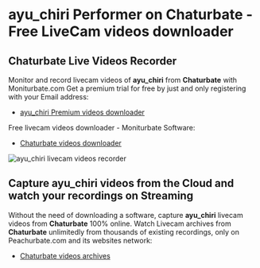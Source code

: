 # ayu_chiri Performer on Chaturbate - Free LiveCam videos downloader

## Chaturbate Live Videos Recorder

Monitor and record livecam videos of **ayu_chiri** from **Chaturbate** with Moniturbate.com
Get a premium trial for free by just and only registering with your Email address:
* [ayu_chiri Premium videos downloader](https://moniturbate.com/request-demo-licence-key.html)

Free livecam videos downloader - Moniturbate Software:
* [Chaturbate videos downloader](https://moniturbate.com/moniturbate-download-software.html)

![ayu_chiri livecam videos recorder](https://peachurnet.com/templates/moniturbate-software.png)


## Capture ayu_chiri videos from the Cloud and watch your recordings on Streaming

Without the need of downloading a software, capture **ayu_chiri** livecam videos from **Chaturbate** 100% online.
Watch Livecam archives from **Chaturbate** unlimitedly from thousands of existing recordings, only on Peachurbate.com and its websites network:
* [Chaturbate videos archives](https://peachurnet.com/)